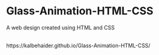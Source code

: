 <h1>Glass-Animation-HTML-CSS</h1>
<p>A web design created using HTML and CSS</p>
<br>
https://kalbehaider.github.io/Glass-Animation-HTML-CSS/

